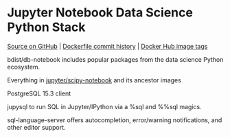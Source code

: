 # Jupyter Notebook Data Science Python Stack

[Source on GitHub](https://github.com/bdist/db-notebook) | [Dockerfile commit history](https://github.com/bdist/db-notebook/commits/main/db-notebook/Dockerfile) | [Docker Hub image tags](https://hub.docker.com/r/bdist/db-notebook/tags/)

bdist/db-notebook includes popular packages from the data science Python ecosystem.

Everything in [jupyter/scipy-notebook](https://jupyter-docker-stacks.readthedocs.io/en/latest/using/selecting.html#jupyter-scipy-notebook) and its ancestor images

PostgreSQL 15.3 client

jupysql to run SQL in Jupyter/IPython via a %sql and %%sql magics.

sql-language-server offers autocompletion, error/warning notifications, and other editor support.
